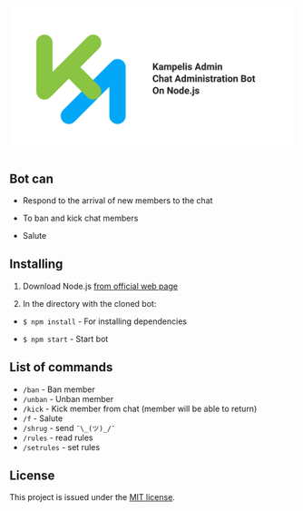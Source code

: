 # ![Kampelis Admin](./header.png)

## Bot can

- Respond to the arrival of new members to the chat

- To ban and kick chat members

- Salute

## Installing

1. Download Node.js [from official web page](https://nodejs.org/)

1. In the directory with the cloned bot:

- `$ npm install` - For installing dependencies

- `$ npm start` - Start bot

## List of commands

- `/ban` - Ban member
- `/unban` - Unban member
- `/kick` - Kick member from chat (member will be able to return)
- `/f` - Salute
- `/shrug` - send `¯\_(ツ)_/¯`
- `/rules` - read rules
- `/setrules` - set rules

## License

This project is issued under the [MIT license](./LICENSE).
